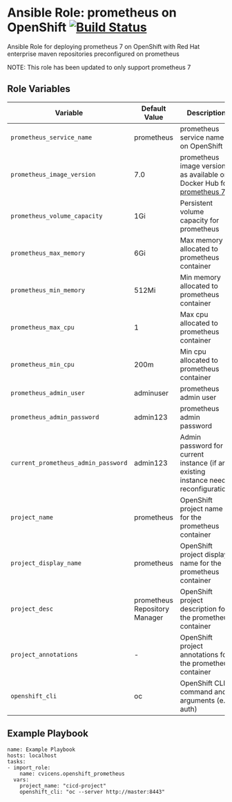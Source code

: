 Ansible Role: prometheus on OpenShift
[![Build Status](https://travis-ci.org/cvicens/ansible-cnw_monitoring.svg?branch=master)](https://travis-ci.org/cvicens/ansible-cnw_monitoring)
=========

Ansible Role for deploying prometheus 7 on OpenShift with Red Hat enterprise maven repositories preconfigured on prometheus

NOTE: This role has been updated to only support prometheus 7


Role Variables
------------

|Variable               | Default Value            | Description   |
|-----------------------|--------------------------|---------------|
|`prometheus_service_name`          | prometheus                    | prometheus service name on OpenShift  |
|`prometheus_image_version`         | 7.0                   | prometheus image version as available on Docker Hub for [prometheus 7](https://hub.docker.com/r/openshiftdemos/prometheus/tags/) |
|`prometheus_volume_capacity`       | 1Gi                     | Persistent volume capacity for prometheus  |
|`prometheus_max_memory`            | 6Gi                      | Max memory allocated to prometheus container |
|`prometheus_min_memory`            | 512Mi                    | Min memory allocated to prometheus container |
|`prometheus_max_cpu`               | 1                        | Max cpu allocated to prometheus container |
|`prometheus_min_cpu`               | 200m                     | Min cpu allocated to prometheus container |
|`prometheus_admin_user`            | adminuser                | prometheus admin user |
|`prometheus_admin_password`        | admin123                 | prometheus admin password |
|`current_prometheus_admin_password`| admin123                 | Admin password for current instance (if an existing instance needs reconfiguration) |
|`project_name`                | prometheus                    | OpenShift project name for the prometheus container  |
|`project_display_name`        | prometheus                    | OpenShift project display name for the prometheus container  |
|`project_desc`                | prometheus Repository Manager | OpenShift project description for the prometheus container |
|`project_annotations`         | -                        | OpenShift project annotations for the prometheus container |
|`openshift_cli`               | oc                       | OpenShift CLI command and arguments (e.g. auth)       | 


Example Playbook
------------

```
name: Example Playbook
hosts: localhost
tasks:
- import_role:
    name: cvicens.openshift_prometheus
  vars:
    project_name: "cicd-project"
    openshift_cli: "oc --server http://master:8443"
```